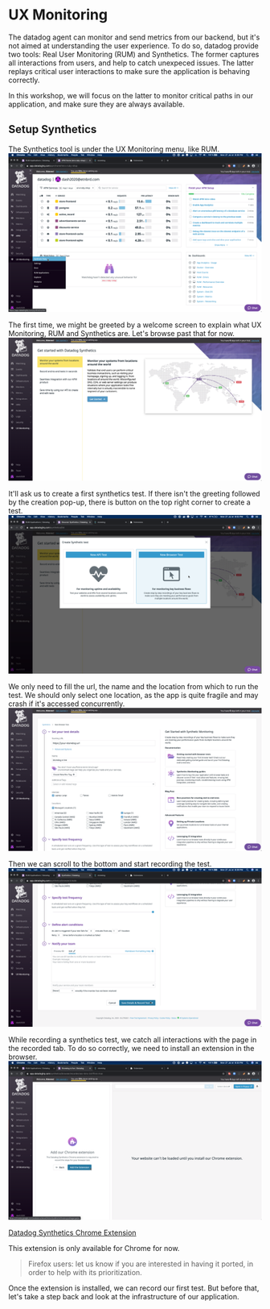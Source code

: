 # UX Monitoring

The datadog agent can monitor and send metrics from our backend, but it's not aimed at understanding the user experience.
To do so, datadog provide two tools: Real User Monitoring (RUM) and Synthetics.
The former captures all interactions from users, and help to catch unexpeced issues.
The latter replays critical user interactions to make sure the application is behaving correctly.

In this workshop, we will focus on the latter to monitor critical paths in our application, and make sure they are always available.

<!--

## Setup RUM application

RUM is already integrated within the frontend of our application, and similarly to the datadog agent, we just need to provide it with the right keys to start the monitoring.

Let's create a RUM application to monitor our frontend.
If we had a backoffice, or a mobile application, that could be a different RUM application.

The RUM tool is under the UX Monitoring menu.
![](assets/rum.png)

We should be prompted to create and name an application.
![](assets/rum-add-app.png)
![](assets/rum-setup-1.png)

This application has a specific id and client token we need to provide as environment variables.
![](assets/rum-setup-2.png)

```
export DD_APPLICATION_ID=<your application id>
export DD_CLIENT_TOKEN=<your client token>
```

For the frontend to take into account these keys, we need to restart the application.
`docker-compose -p prod restart`{{execute}}

## See RUM Traffic in Datadog

Once everything is running with the right tokens, we should be able to see some user data being reported to RUM.
> TODO can't make it work for now.

-->

## Setup Synthetics

<!--
While we're at it, let's setup everything we will need for later.

As stated above, Synthetics is the counter-part to RUM. When RUM collects directly data, while Synthetics helps us make sure specific user path are always available.
-->

The Synthetics tool is under the UX Monitoring menu, like RUM.
![](assets/synthetics.png)

The first time, we might be greeted by a welcome screen to explain what UX Monitoring, RUM and Synthetics are. Let's browse past that for now.
![](assets/synthetics-greetings.png)

It'll ask us to create a first synthetics test.
If there isn't the greeting followed by the creation pop-up, there is button on the top right corner to create a test.
![](assets/synthetics-start.png)

We only need to fill the url, the name and the location from which to run the test.
We should only select one location, as the app is quite fragile and may crash if it's accessed concurrently.
![](assets/synthetics-test-1.png)

Then we can scroll to the bottom and start recording the test.
![](assets/synthetics-test-2.png)

While recording a synthetics test, we catch all interactions with the page in the recorded tab. To do so correctly, we need to install an extension in the browser.
![](assets/synthetics-extension.png)

[Datadog Synthetics Chrome Extension](https://chrome.google.com/webstore/detail/datadog-test-recorder/kkbncfpddhdmkfmalecgnphegacgejoa)

This extension is only available for Chrome for now.
>Firefox users: let us know if you are interested in having it ported, in order to help with its prioritization.

Once the extension is installed, we can record our first test.
But before that, let's take a step back and look at the infrastructure of our application.
